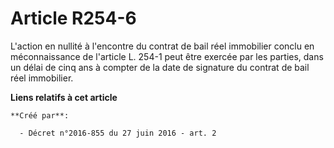 # Article R254-6

L'action en nullité à l'encontre du contrat de bail réel immobilier conclu en méconnaissance de l'article L. 254-1 peut être
exercée par les parties, dans un délai de cinq ans à compter de la date de signature du contrat de bail réel immobilier.

**Liens relatifs à cet article**

	**Créé par**:

	  - Décret n°2016-855 du 27 juin 2016 - art. 2
